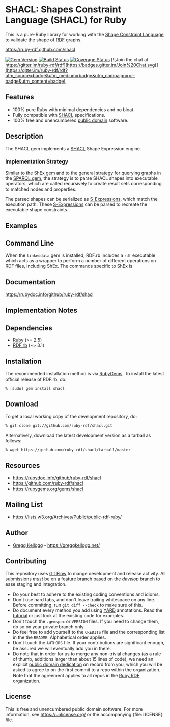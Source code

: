 # SHACL: Shapes Constraint Language (SHACL) for Ruby

This is a pure-Ruby library for working with the [Shape Constraint Language][SHACL Spec] to validate the shape of [RDF][] graphs.

<https://ruby-rdf.github.com/shacl>

[![Gem Version](https://badge.fury.io/rb/shacl.png)](https://badge.fury.io/rb/shacl)
[![Build Status](https://travis-ci.org/ruby-rdf/shacl.png?branch=master)](https://travis-ci.org/ruby-rdf/shacl)
[![Coverage Status](https://coveralls.io/repos/ruby-rdf/shacl/badge.svg)](https://coveralls.io/r/ruby-rdf/shacl)
[![Join the chat at https://gitter.im/ruby-rdf/rdf](https://badges.gitter.im/Join%20Chat.svg)](https://gitter.im/ruby-rdf/rdf?utm_source=badge&utm_medium=badge&utm_campaign=pr-badge&utm_content=badge)

## Features

* 100% pure Ruby with minimal dependencies and no bloat.
* Fully compatible with [SHACL][SHACL Spec] specifications.
* 100% free and unencumbered [public domain](https://unlicense.org/) software.

## Description

The SHACL gem implements a [SHACL][SHACL Spec] Shape Expression engine.

### Implementation Strategy

Similar to the [ShEx gem][] and to the general strategy for querying graphs in the [SPARQL gem][], the strategy is to parse SHACL shapes into executable operators, which are called recursively to create result sets corresponding to matched nodes and properties.

The parsed shapes can be serialized as [S-Expressions][], which match the execution path. These [S-Expressions][] can be parsed to recreate the executable shape constraints.

## Examples

## Command Line
When the `linkeddata` gem is installed, RDF.rb includes a `rdf` executable which acts as a wrapper to perform a number of different
operations on RDF files, including ShEx. The commands specific to ShEx is 

## Documentation

<https://rubydoc.info/github/ruby-rdf/shacl>

## Implementation Notes

## Dependencies

* [Ruby](https://ruby-lang.org/) (>= 2.5)
* [RDF.rb](https://rubygems.org/gems/rdf) (~> 3.1)

## Installation

The recommended installation method is via [RubyGems](https://rubygems.org/).
To install the latest official release of RDF.rb, do:

    % [sudo] gem install shacl

## Download

To get a local working copy of the development repository, do:

    % git clone git://github.com/ruby-rdf/shacl.git

Alternatively, download the latest development version as a tarball as
follows:

    % wget https://github.com/ruby-rdf/shacl/tarball/master

## Resources

* <https://rubydoc.info/github/ruby-rdf/shacl>
* <https://github.com/ruby-rdf/shacl>
* <https://rubygems.org/gems/shacl>

## Mailing List

* <https://lists.w3.org/Archives/Public/public-rdf-ruby/>

## Author

* [Gregg Kellogg](https://github.com/gkellogg) - <https://greggkellogg.net/>

## Contributing

This repository uses [Git Flow](https://github.com/nvie/gitflow) to mange development and release activity. All submissions _must_ be on a feature branch based on the _develop_ branch to ease staging and integration.

* Do your best to adhere to the existing coding conventions and idioms.
* Don't use hard tabs, and don't leave trailing whitespace on any line.
  Before committing, run `git diff --check` to make sure of this.
* Do document every method you add using [YARD][] annotations. Read the
  [tutorial][YARD-GS] or just look at the existing code for examples.
* Don't touch the `.gemspec` or `VERSION` files. If you need to change them,
  do so on your private branch only.
* Do feel free to add yourself to the `CREDITS` file and the
  corresponding list in the the `README`. Alphabetical order applies.
* Don't touch the `AUTHORS` file. If your contributions are significant
  enough, be assured we will eventually add you in there.
* Do note that in order for us to merge any non-trivial changes (as a rule
  of thumb, additions larger than about 15 lines of code), we need an
  explicit [public domain dedication][PDD] on record from you,
  which you will be asked to agree to on the first commit to a repo within the organization.
  Note that the agreement applies to all repos in the [Ruby RDF](https://github.com/ruby-rdf/) organization.

## License

This is free and unencumbered public domain software. For more information,
see <https://unlicense.org/> or the accompanying {file:LICENSE} file.

[SHACL Spec]:    https://www.w3.org/TR/shacl/
[RDF]:           https://www.w3.org/RDF/
[YARD]:          https://yardoc.org/
[YARD-GS]:       https://rubydoc.info/docs/yard/file/docs/GettingStarted.md
[PDD]:           https://unlicense.org/#unlicensing-contributions
[S-Expressions]: https://en.wikipedia.org/wiki/S-expression
[RDF.rb]:        https://rubydoc.info/github/ruby-rdf/rdf
[SPARQL gem]:    https://ruby-rdf.github.com/sparql
[SXP gem]:       https://ruby-rdf.github.com/sxp
[ShEx gem]:      https://ruby-rdf.github.com/shex
